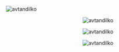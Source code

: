 <p align="left"> 
    <img src="https://komarev.com/ghpvc/?username=avtandilko" alt="avtandilko" /> 
</p>

<p align="center">
    <img align="center" src="https://github-readme-stats.vercel.app/api?username=avtandilko&show_icons=true&locale=en" alt="avtandilko" />
</p>
<p align="center">
  <img align="center" src="https://github-readme-stats.vercel.app/api/top-langs?username=avtandilko&show_icons=true&locale=en&layout=compact" alt="avtandilko" />
</p>
<p align="center">
    <img src="https://github-readme-streak-stats.herokuapp.com/?user=avtandilko" alt="avtandilko" />
</p>
